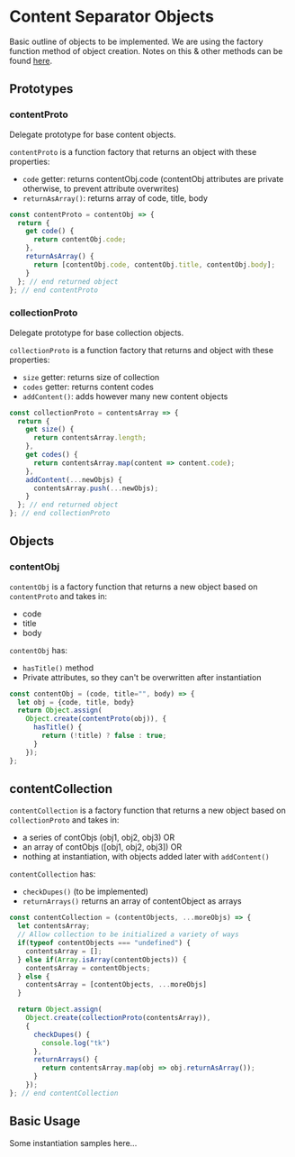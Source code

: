 # Content Separator Objects
Basic outline of objects to be implemented. We are using the factory function method of object creation. Notes on this & other methods can be found [here](https://github.com/jtanadi/webTools/blob/master/contentSeparator/notes.md).

## Prototypes
### contentProto
Delegate prototype for base content objects.

```contentProto``` is a function factory that returns an object with these properties:
- ```code``` getter: returns contentObj.code (contentObj attributes are private otherwise, to prevent attribute overwrites)
- ```returnAsArray()```: returns array of code, title, body


```javascript
const contentProto = contentObj => { 
  return {
    get code() {
      return contentObj.code;
    },
    returnAsArray() {
      return [contentObj.code, contentObj.title, contentObj.body];
    }
  }; // end returned object
}; // end contentProto
```

### collectionProto
Delegate prototype for base collection objects. 

```collectionProto``` is a function factory that returns and object with these properties:
- ```size``` getter: returns size of collection
- ```codes``` getter: returns content codes
- ```addContent()```: adds however many new content objects

```javascript
const collectionProto = contentsArray => {
  return {
    get size() {
      return contentsArray.length;
    },
    get codes() {
      return contentsArray.map(content => content.code);
    },
    addContent(...newObjs) {
      contentsArray.push(...newObjs);
    }
  }; // end returned object
}; // end collectionProto
```
## Objects
### contentObj
```contentObj``` is a factory function that returns a new object based on ```contentProto``` and takes in:
- code
- title
- body

```contentObj``` has:
- ```hasTitle()``` method
- Private attributes, so they can't be overwritten after instantiation

```javascript
const contentObj = (code, title="", body) => {
  let obj = {code, title, body}
  return Object.assign(
    Object.create(contentProto(obj)), {
      hasTitle() {
        return (!title) ? false : true;
      }
    });
};
```

## contentCollection
```contentCollection``` is a factory function that returns a new object based on ```collectionProto``` and takes in:
- a series of contObjs (obj1, obj2, obj3)
OR
- an array of contObjs ([obj1, obj2, obj3])
OR
- nothing at instantiation, with objects added later with ```addContent()```

```contentCollection``` has:
- ```checkDupes()``` (to be implemented)
- ```returnArrays()``` returns an array of contentObject as arrays

```javascript
const contentCollection = (contentObjects, ...moreObjs) => {
  let contentsArray;  
  // Allow collection to be initialized a variety of ways
  if(typeof contentObjects === "undefined") {
    contentsArray = [];
  } else if(Array.isArray(contentObjects)) {
    contentsArray = contentObjects;
  } else {
    contentsArray = [contentObjects, ...moreObjs]
  }

  return Object.assign(
    Object.create(collectionProto(contentsArray)), 
    {
      checkDupes() {
        console.log("tk")
      },
      returnArrays() {
        return contentsArray.map(obj => obj.returnAsArray());
      }
    });
}; // end contentCollection
```

## Basic Usage
Some instantiation samples here...